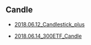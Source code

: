 ## Candle
* [2018.06.12_Candlestick_plus](http://nbviewer.jupyter.org/github/bitbyte27/PythonQuant/blob/master/Candle/2018.06.12_Candlestick_plus.ipynb)


* [2018.06.14_300ETF_Candle](http://nbviewer.jupyter.org/github/bitbyte27/PythonQuant/blob/master/Candle/2018.06.14_300ETF_Candle.ipynb)

